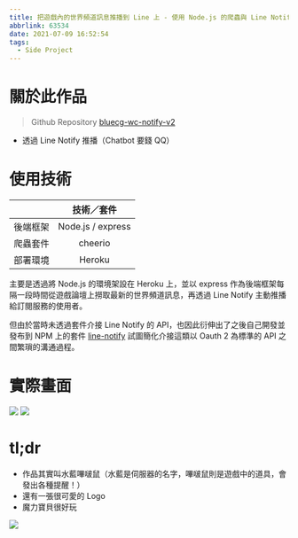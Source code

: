 ```yaml
---
title: 把遊戲內的世界頻道訊息推播到 Line 上 - 使用 Node.js 的爬蟲與 Line Notify API 實作
abbrlink: 63534
date: 2021-07-09 16:52:54
tags:
  - Side Project
---
```


# 關於此作品

> Github Repository [bluecg-wc-notify-v2](https://github.com/DahisC/Amigo-TravelerMap)

- 透過 Line Notify 推播（Chatbot 要錢 QQ）

# 使用技術

|          |    技術／套件     |
| :------: | :---------------: |
| 後端框架 | Node.js / express |
| 爬蟲套件 |      cheerio      |
| 部署環境 |      Heroku       |

主要是透過將 Node.js 的環境架設在 Heroku 上，並以 express 作為後端框架每隔一段時間從遊戲論壇上撈取最新的世界頻道訊息，再透過 Line Notify 主動推播給訂閱服務的使用者。

但由於當時未透過套件介接 Line Notify 的 API，也因此衍伸出了之後自己開發並發布到 NPM 上的套件 [line-notify](#) 試圖簡化介接這類以 Oauth 2 為標準的 API 之間繁瑣的溝通過程。

# 實際畫面

![](S__9093171.jpg)
![](S__9093173.jpg)

# tl;dr

- 作品其實叫水藍嗶啵鼠（水藍是伺服器的名字，嗶啵鼠則是遊戲中的道具，會發出各種提醒！）
- 還有一張很可愛的 Logo
- 魔力寶貝很好玩

![](logo.jpg)
